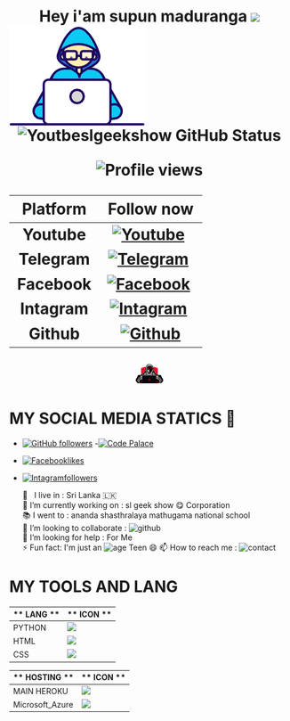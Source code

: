 
<h1 align="center">Hey i'am supun maduranga <img src="https://camo.githubusercontent.com/2c8b3670d933220ae3c023fa1d568682975cce3f10799d0d3ff5ecac394b4ee8/68747470733a2f2f6d656469612e67697068792e636f6d2f6d656469612f31326f75664342304d795a31476f2f67697068792e676966" width="50px">

<img align="left" src="https://github.com/RazorKenway/RazorKenway/raw/main/Developer.gif" style="max-width:50%;">



![Youtbeslgeekshow GitHub Status](https://github-readme-stats.vercel.app/api?username=youtubeslgeekshow&theme=dark&show_icons=true)

 ![Profile views](https://gpvc.arturio.dev/youtubeslgeekshow)


| **Platform** |  **Follow now**   |
|------------|---------------------|
|   Youtube   | [![Youtube](https://img.shields.io/badge/YouTube%20Channel-ff0000?style=flat&labelColor=224242&logoColor=white&for-the-badge&logo=youtube)](https://www.youtube.com/channel/UCvYfJcTr8RY72dIapzMqFQA?sub_confirmation=1)&nbsp; |
|  Telegram    | [![Telegram](https://img.shields.io/badge/slbotzone%20Team-003245?style=flat&labelColor=224242&logoColor=white&for-the-badge&logo=telegram)](https://t.me/slbotzone)&nbsp;|
|  Facebook  | [![Facebook](https://img.shields.io/badge/Follow%20me%20on%20Facebook-2533cf?style=flat&labelColor=224242&logoColor=white&for-the-badge&logo=facebook)](https://www.facebook.com/SL-Geek-Show-yt-103654258471929/)&nbsp;|
|  Intagram | [![Intagram](https://img.shields.io/badge/Follow%20me%20on%20Instagram-4d267a?style=style=flat&labelColor=224242&logoColor=white&for-the-badge&logo=instagram)](https://www.instagram.com/sl_geek_show/)&nbsp; |
| Github | [![Github](https://img.shields.io/badge/Github-000000?style=style=flat&labelColor=224242&logoColor=white&for-the-badge&logo=github)](https://github.com/youtubeslgeekshow) |



<img src="https://github.com/rixon-cochi/rixon-cochi/raw/main/IMG/Hack-This-SIte-Basic-9-ngr-5QXatUvRfM.gif" style ="max-width:10%;">






# MY SOCIAL MEDIA STATICS 👋 

- [![GitHub followers](https://img.shields.io/github/followers/youtubeslgeekshow.svg?style=social&label=Follow&maxAge=2592000)](https://github.com/youtubeslgeekshow?tab=followers)
-[![Code Palace](https://img.shields.io/youtube/channel/subscribers/UCBNsVUq2MLyxDSe62ljjWdQ?label=slgeekshow%20show&style=social)](https://www.youtube.com/c/SLGeeKShows/videos)
- [![Facebooklikes](https://img.shields.io/badge/Facebook%20Likes-2533cf?style=flat&labelColor=224242&logoColor=white&for-the-badge&logo=facebook)](https://socialblade.com/facebook/page/SL-Geek-Show-yt-103654258471929)
- [![Intagramfollowers](https://img.shields.io/badge/Instagram%20Followers-4d267a?style=style=flat&labelColor=224242&logoColor=white&for-the-badge&logo=instagram)](https://socialblade.com/instagram/user/sl_geek_show)

 
  🚶‍ &nbsp; I live in : Sri Lanka 🇱🇰  <br>
  🔭 I’m currently working on : sl geek show 😋 Corporation  <br>
  📚 I went to :  ananda shasthralaya mathugama national school <br>
  👯 I’m looking to collaborate : ![github](https://img.shields.io/badge/On-Github-black)  <br>
  🤔 I’m looking for help : For  Me  <br>
  ⚡ Fun fact: I'm just an ![age](https://img.shields.io/badge/Age-17-pink) Teen 😄
  📫 How to reach me : ![contact](https://img.shields.io/badge/Contact%20me-On%20Telegram-blue)
  

# MY TOOLS AND LANG

| ** LANG ** | ** ICON    ** |
|------------|-----------|
|PYTHON | <a href="#"><img src="https://img.shields.io/badge/Python-14354C?style=for-the-badge&logo=python&logoColor=white"></a>|
| HTML |<a href="#"><img src="https://img.shields.io/badge/HTML5-E34F26?style=for-the-badge&logo=html5&logoColor=white"></a> |
| CSS | <a href="#"><img src="https://img.shields.io/badge/CSS3-1572B6?style=for-the-badge&logo=css3&logoColor=white"></a> |
 
 
| ** HOSTING ** | ** ICON ** |
|-------------|------------|
|MAIN HEROKU |<a href="#"><img src="https://img.shields.io/badge/Heroku-430098?style=for-the-badge&logo=heroku&logoColor=white"></a>|
|Microsoft_Azure | <a href="#"><img src="https://img.shields.io/badge/Microsoft_Azure-0089D6?style=for-the-badge&logo=microsoft-azure&logoColor=white"></a> |


